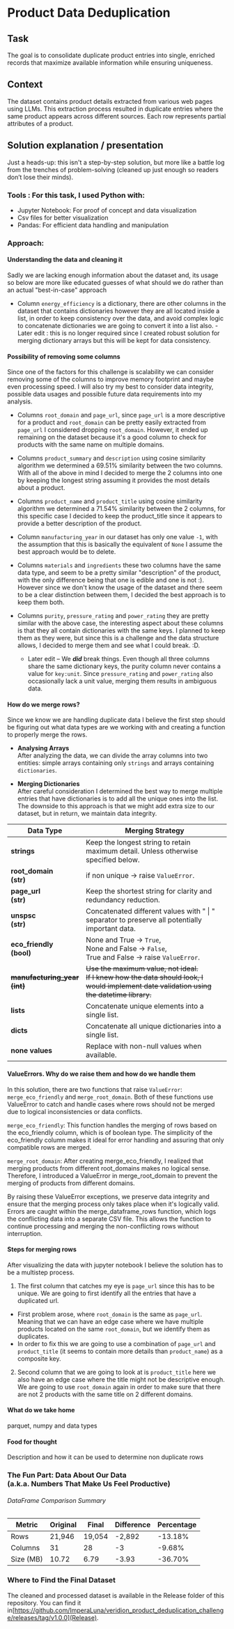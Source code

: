 # Product Data Deduplication
## Task

The goal is to consolidate duplicate product entries into single, enriched records that maximize available information 
while ensuring uniqueness.

## Context

The dataset contains product details extracted from various web pages using LLMs. 
This extraction process resulted in duplicate entries where the same product appears across different sources.
Each row represents partial attributes of a product.

## Solution explanation / presentation

Just a heads-up: this isn't a step-by-step solution, but more like a battle log from the trenches of problem-solving
(cleaned up just enough so readers don’t lose their minds).

### Tools : For this task, I used Python with:
* Jupyter Notebook: For proof of concept and data visualization
* Csv files for better visualization
* Pandas: For efficient data handling and manipulation

### Approach:
#### Understanding the data and cleaning it

Sadly we are lacking enough information about the dataset and, its usage so below are more like educated guesses of
what should we do rather than an actual "best-in-case" approach

* Column `energy_efficiency` is a dictionary, there are other columns in the dataset that contains dictionaries however 
they are all located inside a list, in order to keep consistency over the data, and avoid complex logic to concatenate 
dictionaries we are going to convert it into a list also. - Later edit : this is no longer required since I created 
robust solution for merging dictionary arrays but this will be kept for data consistency.

#### Possibility of removing some columns

Since one of the factors for this challenge is scalability we can consider removing some of the columns to improve memory
footprint and maybe even processing speed. I will also try my best to consider data integrity, possible data usages and 
possible future data requirements into my analysis.

* Columns `root_domain` and `page_url`, since `page_url` is a more descriptive for a product and `root_domain` can be 
pretty easily extracted from `page_url` I considered dropping `root_domain`. However, it ended up remaining on the dataset
because it's a good column to check for products with the same name on multiple domains. 

* Columns `product_summary` and `description` using cosine similarity algorithm we determined a 69.51% similarity between
the two columns. With all of the above in mind I decided to merge the 2 columns into one by keeping the longest string
assuming it provides the most details about a product.

* Columns `product_name` and `product_title` using cosine similarity algorithm we determined a 71.54% similarity between
the 2 columns, for this specific case I decided to keep the product_title since it appears to provide a better description
of the product.

* Column `manufacturing_year` in our dataset has only one value `-1`, with the assumption that this is basically the equivalent
of `None` I assume the best approach would be to delete.

* Columns `materials` and `ingredients` these two columns have the same data type, and seem to be a pretty similar "description"
of the product, with the only difference being that one is edible and one is not :). However since we don't know the usage
of the dataset and there seem to be a clear distinction between them, I decided the best approach is to keep them both. 

* Columns `purity`, `pressure_rating` and `power_rating` they are pretty similar with the above case, the interesting aspect
about these columns is that they all contain dictionaries with the same keys. I planned to keep them as they were, 
but since this is a challenge and the data structure allows, I decided to merge them and see what I could break. :D.
  * Later edit – We _**did**_ break things. Even though all three columns share the same dictionary keys, the purity column 
never contains a value for `key:unit`. Since `pressure_rating` and `power_rating` also occasionally lack a unit value,
merging them results in ambiguous data. 

#### How do we merge rows?

Since we know we are handling duplicate data I believe the first step should be figuring out what data types are we 
working with and creating a function to properly merge the rows.

* **Analysing Arrays**  
  After analyzing the data, we can divide the array columns into two entities: simple arrays containing only `strings`
and arrays containing `dictionaries`.

* **Merging Dictionaries**  
  After careful consideration I determined the best way to merge multiple entries that have dictionaries is to add all 
the unique ones into the list. The downside to this approach is that we might add extra 
size to our dataset, but in return, we maintain data integrity.


| Data Type                            | Merging Strategy                                                                                                                            |
|--------------------------------------|---------------------------------------------------------------------------------------------------------------------------------------------|
| **strings**                          | Keep the longest string to retain maximum detail. Unless otherwise specified below.                                                         |
| **root_domain<br/>(str)**            | if non unique → raise `ValueError`.                                                                                                         |
| **page_url<br/>(str)**               | Keep the shortest string for clarity and redundancy reduction.                                                                              |
| **unspsc<br/>(str)**                 | Concatenated different values with " \| " separator to preserve all potentially important data.                                             |                                                                                                                                  |
| **eco_friendly<br/>(bool)**          | None and True → `True`, <br/>None and False → `False`, <br/>True and False → raise `ValueError`.                                            |
| ~~**manufacturing_year<br/>(int)**~~ | ~~Use the maximum value, not ideal.<br/>If I knew how the data should look, I would implement date validation using the datetime library.~~ |
| **lists**                            | Concatenate unique elements into a single list.                                                                                             |
| **dicts**                            | Concatenate all unique dictionaries into a single list.                                                                                     |
| **none values**                      | Replace with non-null values when available.                                                                                                |
                                                                                   
#### ValueErrors. Why do we raise them and how do we handle them


In this solution, there are two functions that raise `ValueError`: `merge_eco_friendly` and `merge_root_domain`. 
Both of these functions use ValueError to catch and handle cases where rows should not be merged due to logical
inconsistencies or data conflicts.

`merge_eco_friendly`: This function handles the merging of rows based on the eco_friendly column, which is of
boolean type. The simplicity of the eco_friendly column makes it ideal for error handling and assuring that only
compatible rows are merged. 

`merge_root_domain`: After creating merge_eco_friendly, I realized that merging products from different root_domains makes 
no logical sense. Therefore, I introduced a ValueError in merge_root_domain to prevent the merging of products 
from different domains.

By raising these ValueError exceptions, we preserve data integrity and ensure that the merging process only takes place 
when it's logically valid. Errors are caught within the merge_dataframe_rows function, which logs the conflicting data 
into a separate CSV file. This allows the function to continue processing and merging the non-conflicting rows without 
interruption.

#### Steps for merging rows
After visualizing the data with jupyter notebook I believe the solution has to be a multistep process.

1. The first column that catches my eye is `page_url` since this has to be unique. 
We are going to first identify all the entries that have a duplicated url.

  * First problem arose, where `root_domain` is the same as `page_url`. Meaning that we can have an edge case where we
have   multiple products located on the same `root_domain`, but we identify them as duplicates.
  * In order to fix this we are going to use a combination of `page_url` and `product_title` 
(it seems to contain more details than `product_name`) as a composite key.
  
2. Second column that we are going to look at is `product_title` here we also have an edge case where the title might not be
descriptive enough. We are going to use `root_domain` again in order to make sure that there are not 2 products with the
same title on 2 different domains.


#### What do we take home 

parquet, numpy and data types

#### Food for thought

Description and how it can be used to determine non duplicate rows

### The Fun Part: Data About Our Data <br/>(a.k.a. Numbers That Make Us Feel Productive)


###### DataFrame Comparison Summary

| Metric    | Original | Final    | Difference   | Percentage   |
|-----------|----------|----------|--------------|--------------|
| Rows      | 21,946   | 19,054   | -2,892       | -13.18%      |
| Columns   | 31       | 28       | -3           | -9.68%       |
| Size (MB) | 10.72    | 6.79     | -3.93        | -36.70%      |



### Where to Find the Final Dataset

The cleaned and processed dataset is available in the Release folder of this repository. You can find it in[https://github.com/ImperaLuna/veridion_product_deduplication_challenge/releases/tag/v1.0.0](Release).

